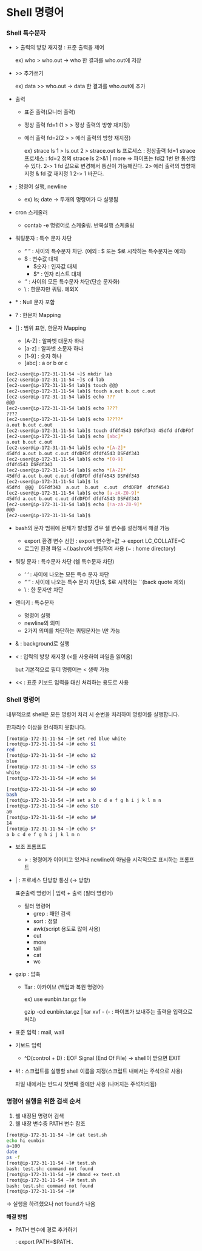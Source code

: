 # Shell 명령어
### Shell 특수문자
- \> 출력의 방향 재지정 : 표준 출력을 제어
    
    ex) who > who.out → who 한 결과를 who.out에 저장
    
- \>> 추가쓰기
    
    ex) data >> who.out → data 한 결과를 who.out에 추가
    
- 출력
    - 표준 출력(모니터 출력)
    - 정상 출력 fd=1 (1 >   > 정상 출력의 방향 재지정)
    - 에러 출력 fd=2(2 >   > 에러 출력의 방향 재지정)
        
        ex) strace ls 1 > ls.out 2 > strace.out
        ls 프로세스 : 정상출력 fd=1
        strace 프로세스 : fd=2 정의
        strace ls 2>&1 | more => 파이프는 fd값 1번 만 통신할 수 있다.
        2-> 1 fd 값으로 변경해서 통신이 가능해진다.
        2> 에러 출력의 방향재지정
        & fd 값 재지정
        1 2-> 1 바꾼다.
        
- ; 명령어 실행, newline
    - ex) ls; date → 두개의 명령어가 다 실행됨
- cron 스케줄러
    - contab -e 명령어로 스케줄링. 반복실행 스케줄링
- 쿼팅문자 : 특수 문자 차단
    - “ ” : 사이의 특수문자 차단. (예외 : $ 또는 $로 시작하는 특수문자는 예외)
    - $ : 변수값 대체
        - $숫자 : 인자값 대체
        - $* : 인자 리스트 대체
    - ‘’ : 사이의 모든 특수문자 차단(단순 문자화)
    - \ : 한문자만 쿼팅. 예외X
- \* : Null 문자 포함
- \? : 한문자 Mapping
- [] : 범위 표현, 한문자 Mapping
    - [A-Z] : 알파벳 대문자 하나
    - [a-z] : 알파벳 소문자 하나
    - [1-9] : 숫자 하나
    - [abc] : a or b or c

```bash
[ec2-user@ip-172-31-11-54 ~]$ mkdir lab
[ec2-user@ip-172-31-11-54 ~]$ cd lab
[ec2-user@ip-172-31-11-54 lab]$ touch @@@
[ec2-user@ip-172-31-11-54 lab]$ touch a.out b.out c.out
[ec2-user@ip-172-31-11-54 lab]$ echo ???
@@@
[ec2-user@ip-172-31-11-54 lab]$ echo ????
????
[ec2-user@ip-172-31-11-54 lab]$ echo ?????*
a.out b.out c.out
[ec2-user@ip-172-31-11-54 lab]$ touch dfdf4543 DSFdf343 45dfd dfdDFDf
[ec2-user@ip-172-31-11-54 lab]$ echo [abc]*
a.out b.out c.out
[ec2-user@ip-172-31-11-54 lab]$ echo *[A-Z]*
45dfd a.out b.out c.out dfdDFDf dfdf4543 DSFdf343
[ec2-user@ip-172-31-11-54 lab]$ echo *[0-9]
dfdf4543 DSFdf343
[ec2-user@ip-172-31-11-54 lab]$ echo *[A-Z]*
45dfd a.out b.out c.out dfdDFDf dfdf4543 DSFdf343
[ec2-user@ip-172-31-11-54 lab]$ ls
45dfd  @@@  DSFdf343  a.out  b.out  c.out  dfdDFDf  dfdf4543
[ec2-user@ip-172-31-11-54 lab]$ echo [a-zA-Z0-9]*
45dfd a.out b.out c.out dfdDFDf dfdf4543 DSFdf343
[ec2-user@ip-172-31-11-54 lab]$ echo [!a-zA-Z0-9]*
@@@
[ec2-user@ip-172-31-11-54 lab]$
```

- bash의 문자 범위에 문제가 발생할 경우 쉘 변수를 설정해서 해결 가능
    - export 환경 변수 선언 : export 변수명=값 → export LC_COLLATE=C
    - 로그인 환경 파일 \~/.bashrc에 셋팅하여 사용 (~ : home directory)
- 쿼팅 문자 : 특수문자 차단 (쉘 특수문자 차단)
    - ‘ ‘ : 사이에 나오는 모든 특수 문자 차단
    - “ ” : 사이에 나오는 특수 문자 차단($, $로 시작하는 ``(back quote 제외)
    - \ : 한 문자만 차단
- 엔터키 : 특수문자
    - 명령어 실행
    - newline의 의미
    - 2가지 의미를 차단하는 쿼팅문자는 \만 가능
- & : background로 실행
- < : 입력의 방향 재지정 (<를 사용하여 파일을 읽어옴)
    
    but 기본적으로 필터 명령어는 < 생략 가능
    
- << : 표준 키보드 입력을 대신 처리하는 용도로 사용

### Shell 명령어

내부적으로 shell은 모든 명령어 처리 시 순번을 처리하여 명령어를 실행합니다.

한자리수 이상을 인식하지 못합니다.

```bash
[root@ip-172-31-11-54 ~]# set red blue white
[root@ip-172-31-11-54 ~]# echo $1
red
[root@ip-172-31-11-54 ~]# echo $2
blue
[root@ip-172-31-11-54 ~]# echo $3
white
[root@ip-172-31-11-54 ~]# echo $4

[root@ip-172-31-11-54 ~]# echo $0
bash
[root@ip-172-31-11-54 ~]# set a b c d e f g h i j k l m n
[root@ip-172-31-11-54 ~]# echo $10
a0
[root@ip-172-31-11-54 ~]# echo $#
14
[root@ip-172-31-11-54 ~]# echo $*
a b c d e f g h i j k l m n
```

- 보조 프롬프트
    - \> : 명령어가 이어지고 있거나 newline이 아님을 시각적으로 표시하는 프롬프트
- | : 프로세스 단방향 통신 (→ 방향)
    
    표준출력 명령어 | 입력 + 출력 (필터 명령어)
    
    - 필터 명령어
        - grep : 패턴 검색
        - sort : 정렬
        - awk(script 용도로 많이 사용)
        - cut
        - more
        - tail
        - cat
        - wc
- gzip : 압축
    - Tar : 아카이브 (백업과 복원 명령어)
        
        ex) use eunbin.tar.gz file
        
        gzip -cd eunbin.tar.gz | tar xvf -  (- : 파이프가 보내주는 출력을 입력으로 처리)
        
- 표준 입력 : mail, wall
- 키보드 입력
    - ^D(control + D) : EOF Signal (End Of File) → shell이 받으면 EXIT
- #! : 스크립트를 실행할 shell 이름을 지정(스크립트 내에서는 주석으로 사용)
    
    파일 내에서는 반드시 첫번째 줄에만 사용 (나머지는 주석처리됨)
    

### 명령어 실행을 위한 검색 순서

1. 쉘 내장된 명령어 검색
2. 쉘 내장 변수중 PATH 변수 참조

```bash
[root@ip-172-31-11-54 ~]# cat test.sh
echo hi eunbin
a=100
date
ps -f
[root@ip-172-31-11-54 ~]# test.sh
bash: test.sh: command not found
[root@ip-172-31-11-54 ~]# chmod +x test.sh
[root@ip-172-31-11-54 ~]# test.sh
bash: test.sh: command not found
[root@ip-172-31-11-54 ~]#
```

→ 실행을 하려했으나 not found가 나옴

**해결 방법**

- PATH 변수에 경로 추가하기
    
    : export PATH=$PATH:.
